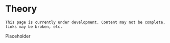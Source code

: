 # Theory

```{warning}
This page is currently under development. Content may not be complete, links may be broken, etc.
```

Placeholder